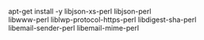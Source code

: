 

 apt-get install -y libjson-xs-perl libjson-perl \
  libwww-perl liblwp-protocol-https-perl libdigest-sha-perl \
  libemail-sender-perl libemail-mime-perl
 


